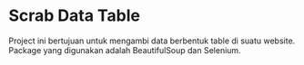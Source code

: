 # Scrab Data Table
Project ini bertujuan untuk mengambi data berbentuk table di suatu website. Package yang digunakan adalah BeautifulSoup dan Selenium.